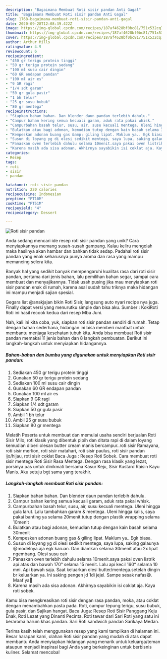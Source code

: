 ```yaml
---
description: "Bagaimana Membuat Roti sisir pandan Anti Gagal"
title: "Bagaimana Membuat Roti sisir pandan Anti Gagal"
slug: 1768-bagaimana-membuat-roti-sisir-pandan-anti-gagal
date: 2020-09-28T12:08:39.422Z
image: https://img-global.cpcdn.com/recipes/187af4628bf0bc81/751x532cq70/roti-sisir-pandan-foto-resep-utama.jpg
thumbnail: https://img-global.cpcdn.com/recipes/187af4628bf0bc81/751x532cq70/roti-sisir-pandan-foto-resep-utama.jpg
cover: https://img-global.cpcdn.com/recipes/187af4628bf0bc81/751x532cq70/roti-sisir-pandan-foto-resep-utama.jpg
author: Arthur Mills
ratingvalue: 4.9
reviewcount: 6
recipeingredient:
- "450 gr terigu protein tinggi"
- "50 gr terigu protein sedang"
- "100 ml susu cair dingin"
- "60 GR endapan pandan"
- "100 ml air es"
- "9 GR ragi"
- "1/4 sdt garam"
- "50 gr gula pasir"
- "1 bh telur"
- "25 gr susu bubuk"
- "80 gr mentega"
recipeinstructions:
- "Siapkan bahan bahan. Dan blender daun pandan terlebih dahulu."
- "Campur bahan kering semua kecuali garam, aduk rata pakai whisk."
- "Campurbahan basah telur, susu, air, susu kecuali mentega. Uleni hingga gula larut. Lalu tambahkan garam &amp; mentega. Uleni hingga kalis, saya pakai banting ya selama 20menit.tutup dengan plastik wrapping selama 10menit"
- "Bulatkan atau bagi adonan, kemudian tutup dengan kain basah selama 30menit"
- "Kempeskan adonan buang gas &amp; giling lipat. Maklum ya.. Egk biasa."
- "Susun di loyang yg di olesi sedikit mentega, saya lupa, saking galaunya 😆modelnya aja egk karuan. Dan diamkan selama 30menit atau 2x lipat ngembang. Olesi susu cair"
- "Panaskan oven terlebih dahulu selama 10menit.saya pakai oven listrik api atas dan bawah 170° selama 15 menit. Lalu api kecil 160° selama 10 mni. Api bawah saja. Saat keluarkan olesi butter/mentega.setelah dingin br keluarkan ya. Ini saking pengen jd 1di jejel. Sampe sesak nafas😅. Maaf ya🙏"
- "Karena masih ada sisa adonan. Akhirnya sayabikin isi coklat aja. Kaya roti sobek."
categories:
- Resep
tags:
- roti
- sisir
- pandan

katakunci: roti sisir pandan 
nutrition: 220 calories
recipecuisine: Indonesian
preptime: "PT10M"
cooktime: "PT51M"
recipeyield: "4"
recipecategory: Dessert

---
```



![Roti sisir pandan](https://img-global.cpcdn.com/recipes/187af4628bf0bc81/751x532cq70/roti-sisir-pandan-foto-resep-utama.jpg)

Anda sedang mencari ide resep roti sisir pandan yang unik? Cara menyiapkannya memang susah-susah gampang. Kalau keliru mengolah maka hasilnya akan hambar dan bahkan tidak sedap. Padahal roti sisir pandan yang enak seharusnya punya aroma dan rasa yang mampu memancing selera kita.

Banyak hal yang sedikit banyak mempengaruhi kualitas rasa dari roti sisir pandan, pertama dari jenis bahan, lalu pemilihan bahan segar, sampai cara membuat dan menyajikannya. Tidak usah pusing jika mau menyiapkan roti sisir pandan enak di rumah, karena asal sudah tahu triknya maka hidangan ini mampu menjadi sajian spesial.

Gegara liat @anakjajan bikin Roti Sisir, langsung auto nyari recipe nya juga. Finally dapat versi yang menurutku simple dan bisa aku. Sumber : KokiRoti Roti ini hasil recook kedua dari resep Mba Juni.


Nah, kali ini kita coba, yuk, siapkan roti sisir pandan sendiri di rumah. Tetap dengan bahan sederhana, hidangan ini bisa memberi manfaat untuk membantu menjaga kesehatan tubuh kita. Anda bisa membuat Roti sisir pandan memakai 11 jenis bahan dan 8 langkah pembuatan. Berikut ini langkah-langkah untuk menyiapkan hidangannya.

<!--inarticleads1-->

##### Bahan-bahan dan bumbu yang digunakan untuk menyiapkan Roti sisir pandan:

1. Sediakan 450 gr terigu protein tinggi
1. Gunakan 50 gr terigu protein sedang
1. Sediakan 100 ml susu cair dingin
1. Gunakan 60 GR endapan pandan
1. Gunakan 100 ml air es
1. Siapkan 9 GR ragi
1. Siapkan 1/4 sdt garam
1. Siapkan 50 gr gula pasir
1. Ambil 1 bh telur
1. Ambil 25 gr susu bubuk
1. Siapkan 80 gr mentega


Melatih Peserta untuk membuat dan memulai usaha sendiri berjualan Roti Sisir Milo, roti klasik yang dibentuk pipih dan ditata rapi di dalam loyang kemudian diberi olesan butter cream manis bercampur..roti sisir Ramayana, roti sisir merlion, roti sisir matahari, roti sisir paulus, roti sisir pandan ijo/hijau, roti sisir coklat Baca Juga : Resep Roti Sobek. Cara membuat roti sisir mentega  Roti Sisir Rasa Mentega. Dengan rasa klasik yang lezat, porsinya pas untuk dinikmati bersama Kasur Keju, Sisir Kustard Raisin Kayu Manis. Aku setuju bgt sama yang terakhir. 

<!--inarticleads2-->

##### Langkah-langkah membuat Roti sisir pandan:

1. Siapkan bahan bahan. Dan blender daun pandan terlebih dahulu.
1. Campur bahan kering semua kecuali garam, aduk rata pakai whisk.
1. Campurbahan basah telur, susu, air, susu kecuali mentega. Uleni hingga gula larut. Lalu tambahkan garam &amp; mentega. Uleni hingga kalis, saya pakai banting ya selama 20menit.tutup dengan plastik wrapping selama 10menit
1. Bulatkan atau bagi adonan, kemudian tutup dengan kain basah selama 30menit
1. Kempeskan adonan buang gas &amp; giling lipat. Maklum ya.. Egk biasa.
1. Susun di loyang yg di olesi sedikit mentega, saya lupa, saking galaunya 😆modelnya aja egk karuan. Dan diamkan selama 30menit atau 2x lipat ngembang. Olesi susu cair
1. Panaskan oven terlebih dahulu selama 10menit.saya pakai oven listrik api atas dan bawah 170° selama 15 menit. Lalu api kecil 160° selama 10 mni. Api bawah saja. Saat keluarkan olesi butter/mentega.setelah dingin br keluarkan ya. Ini saking pengen jd 1di jejel. Sampe sesak nafas😅. Maaf ya🙏
1. Karena masih ada sisa adonan. Akhirnya sayabikin isi coklat aja. Kaya roti sobek.


Kamu bisa mengkreasikan roti sisir dengan rasa pandan, moka, atau coklat dengan menambahkan pasta pada. Roti, campur tepung terigu, susu bubuk, gula pasir, dan Sajikan hangat. Baca Juga: Resep Roti Sisir Panggang Keju Enak, Roti Lezat yang Dinanti Pecinta. Roti tawar dari Sari Roti yang satu ini beraroma harum khas pandan. Sari Roti sandwich pandan Sarikaya Medan. 

Terima kasih telah menggunakan resep yang kami tampilkan di halaman ini. Besar harapan kami, olahan Roti sisir pandan yang mudah di atas dapat membantu Anda menyiapkan hidangan yang menarik untuk keluarga/teman ataupun menjadi inspirasi bagi Anda yang berkeinginan untuk berbisnis kuliner. Selamat mencoba!

